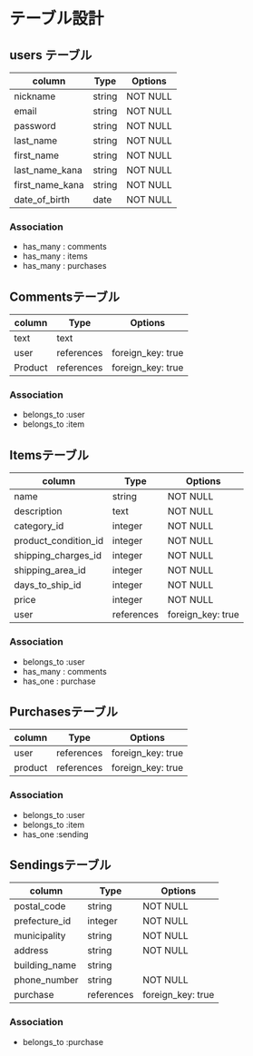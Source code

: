 # テーブル設計

## users テーブル
| column             | Type      | Options |
|--------------------|-----------|---------|
|nickname            |string     |NOT NULL |
|email               |string     |NOT NULL |
|password            |string     |NOT NULL |
|last_name           |string     |NOT NULL |
|first_name          |string     |NOT NULL |
|last_name_kana      |string     |NOT NULL |
|first_name_kana     |string     |NOT NULL |
|date_of_birth       |date       |NOT NULL |
### Association
- has_many : comments
- has_many : items
- has_many : purchases


## Commentsテーブル
| column   | Type      | Options          |
|----------|-----------|------------------|
|text      |text       |                  |
|user      |references |foreign_key: true |
|Product   |references |foreign_key: true |
### Association
- belongs_to :user
- belongs_to :item


## Itemsテーブル
| column                | Type         | Options |
|-----------------------|--------------|---------|
|name                   |string        |NOT NULL |
|description            |text          |NOT NULL |
|category_id            |integer       |NOT NULL |
|product_condition_id   |integer       |NOT NULL |
|shipping_charges_id    |integer       |NOT NULL |
|shipping_area_id       |integer       |NOT NULL |
|days_to_ship_id        |integer       |NOT NULL |
|price                  |integer       |NOT NULL |
|user                   |references    |foreign_key: true |
### Association
- belongs_to :user
- has_many   : comments
- has_one    : purchase


## Purchasesテーブル
| column  | Type       | Options |
|---------|------------|---------|
|user     |references  | foreign_key: true        |
|product  |references  | foreign_key: true        |
### Association
- belongs_to :user
- belongs_to :item
- has_one    :sending


## Sendingsテーブル
| column        | Type      | Options |
|---------------|-----------|---------|
|postal_code    |string     |NOT NULL |
|prefecture_id  |integer    |NOT NULL |
|municipality   |string     |NOT NULL |
|address        |string     |NOT NULL |
|building_name  |string     |         |
|phone_number   |string     |NOT NULL |
|purchase       |references |foreign_key: true|

### Association
- belongs_to :purchase
